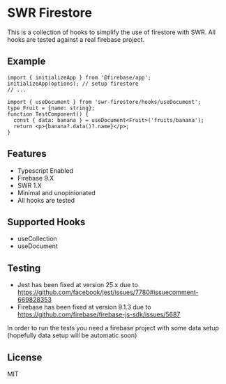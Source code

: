 # SWR Firestore

This is a collection of hooks to simplify the use of firestore with SWR. All hooks are tested against a real firebase project.

## Example

```
import { initializeApp } from '@firebase/app';
initializeApp(options); // setup firestore
// ...

import { useDocument } from 'swr-firestore/hooks/useDocument';
type Fruit = {name: string};
function TestComponent() {
  const { data: banana } = useDocument<Fruit>('fruits/banana');
  return <p>{banana?.data()?.name}</p>;
}
```

## Features

- Typescript Enabled
- Firebase 9.X
- SWR 1.X
- Minimal and unopinionated
- All hooks are tested

## Supported Hooks

- useCollection
- useDocument

## Testing

- Jest has been fixed at version 25.x due to https://github.com/facebook/jest/issues/7780#issuecomment-669828353
- Firebase has been fixed at version 9.1.3 due to https://github.com/firebase/firebase-js-sdk/issues/5687

In order to run the tests you need a firebase project with some data setup (hopefully data setup will be automatic soon)

## License

MIT
